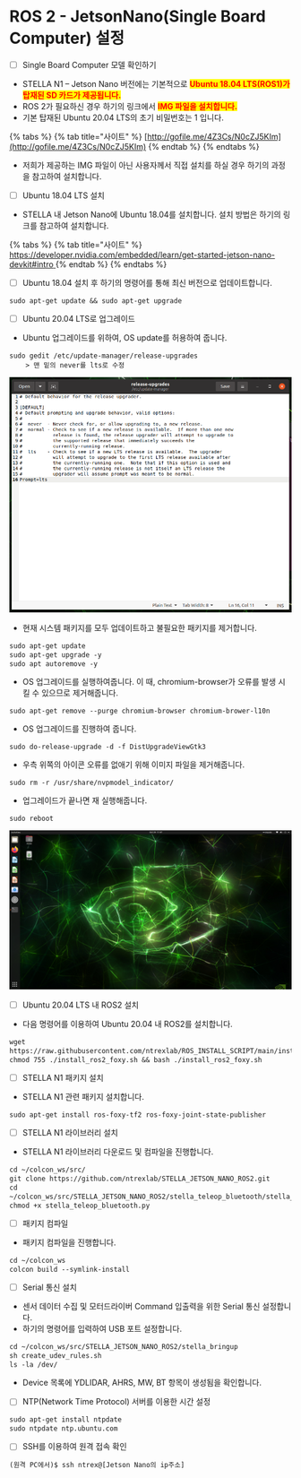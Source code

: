 # ROS 2 - JetsonNano(Single Board Computer) 설정

* [ ] Single Board Computer 모델 확인하기



* STELLA N1 – Jetson Nano 버전에는 기본적으로  <mark style="color:red;">**Ubuntu 18.04 LTS(ROS1)가 탑재된 SD 카드가 제공됩니다.**</mark>&#x20;
* ROS 2가 필요하신 경우 하기의 링크에서 <mark style="color:red;">**IMG 파일을 설치합니다.**</mark>&#x20;
* 기본 탑재된 Ubuntu 20.04 LTS의 초기 비밀번호는 1 입니다.  &#x20;

{% tabs %}
{% tab title="사이트" %}
[http://gofile.me/4Z3Cs/N0cZJ5KIm](http://gofile.me/4Z3Cs/N0cZJ5KIm)
{% endtab %}
{% endtabs %}

* 저희가 제공하는 IMG 파일이 아닌 사용자께서 직접 설치를 하실 경우 하기의 과정을 참고하여 설치합니다.

<!---->

* [ ] Ubuntu 18.04 LTS 설치

<!---->

* STELLA 내 Jetson Nano에 Ubuntu 18.04를 설치합니다. 설치 방법은 하기의 링크를 참고하여 설치합니다.

{% tabs %}
{% tab title="사이트" %}
[https://developer.nvidia.com/embedded/learn/get-started-jetson-nano-devkit#intro	](https://developer.nvidia.com/embedded/learn/get-started-jetson-nano-devkit#intro)
{% endtab %}
{% endtabs %}

* [ ] Ubuntu 18.04 설치 후 하기의 명령어를 통해 최신 버전으로 업데이트합니다.

```
sudo apt-get update && sudo apt-get upgrade
```

* [ ] Ubuntu 20.04 LTS로 업그레이드

<!---->

* Ubuntu 업그레이드를 위하여, OS update를 허용하여 줍니다.

```
sudo gedit /etc/update-manager/release-upgrades
    > 맨 밑의 never를 lts로 수정
```

![](../../.gitbook/assets/068.png)

* 현재 시스템 패키지를 모두 업데이트하고 불필요한 패키지를 제거합니다.

```
sudo apt-get update
sudo apt-get upgrade -y
sudo apt autoremove -y
```

* OS 업그레이드를 실행하여줍니다. 이 때, chromium-browser가 오류를 발생 시킬 수 있으므로 제거해줍니다.

```
sudo apt-get remove --purge chromium-browser chromium-brower-l10n 
```

* &#x20;OS 업그레이드를 진행하여 줍니다.&#x20;

```
sudo do-release-upgrade -d -f DistUpgradeViewGtk3
```

* 우측 위쪽의 아이콘 오류를 없애기 위해 이미지 파일을 제거해줍니다.

```
sudo rm -r /usr/share/nvpmodel_indicator/
```

* 업그레이드가 끝나면 재 실행해줍니다.&#x20;

```
sudo reboot
```

![](../../.gitbook/assets/069.png)

* [ ] Ubuntu 20.04 LTS 내 ROS2 설치

<!---->

* 다음 명령어를 이용하여 Ubuntu 20.04 내 ROS2를 설치합니다.

```
wget https://raw.githubusercontent.com/ntrexlab/ROS_INSTALL_SCRIPT/main/install_ros2_foxy.sh&& chmod 755 ./install_ros2_foxy.sh && bash ./install_ros2_foxy.sh
```

* [ ] STELLA N1 패키지 설치

<!---->

* STELLA N1 관련 패키지 설치합니다.

```
sudo apt-get install ros-foxy-tf2 ros-foxy-joint-state-publisher
```

* [ ] STELLA N1 라이브러리 설치

<!---->

* STELLA N1 라이브러리 다운로드 및 컴파일을 진행합니다.

```
cd ~/colcon_ws/src/
git clone https://github.com/ntrexlab/STELLA_JETSON_NANO_ROS2.git
cd ~/colcon_ws/src/STELLA_JETSON_NANO_ROS2/stella_teleop_bluetooth/stella_teleop_bluetooth/
chmod +x stella_teleop_bluetooth.py
```

* [ ] 패키지 컴파일

<!---->

* 패키지 컴파일을 진행합니다.

```
cd ~/colcon_ws
colcon build --symlink-install
```

* [ ] Serial 통신 설치

<!---->

* 센서 데이터 수집 및 모터드라이버 Command 입출력을 위한 Serial 통신 설정합니다.
* 하기의 명령어를 입력하여 USB 포트 설정합니다.

```
cd ~/colcon_ws/src/STELLA_JETSON_NANO_ROS2/stella_bringup
sh create_udev_rules.sh
ls -la /dev/ 
```

* Device 목록에 YDLIDAR, AHRS, MW, BT 항목이 생성됨을 확인합니다.

<!---->

* [ ] NTP(Network Time Protocol) 서버를 이용한 시간 설정

```
sudo apt-get install ntpdate
sudo ntpdate ntp.ubuntu.com
```

* [ ] SSH를 이용하여 원격 접속 확인

```
(원격 PC에서)$ ssh ntrex@[Jetson Nano의 ip주소]
```


